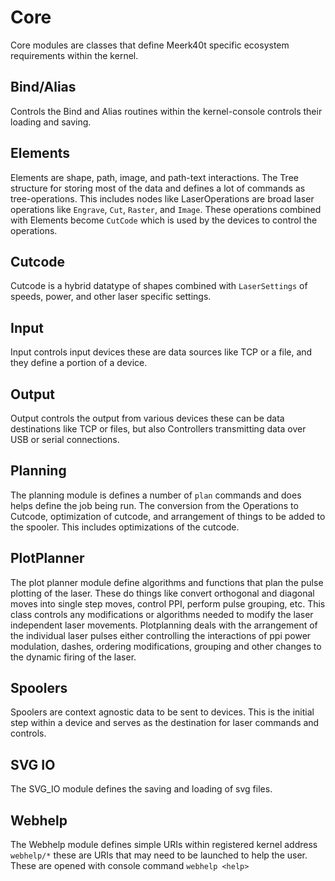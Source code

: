 

# Core

Core modules are classes that define Meerk40t specific ecosystem requirements within the kernel.

## Bind/Alias

Controls the Bind and Alias routines within the kernel-console controls their loading and saving.

## Elements
Elements are shape, path, image, and path-text interactions. The Tree structure for storing most of the data and defines a lot of commands as tree-operations.
This includes nodes like LaserOperations are broad laser operations like `Engrave`, `Cut`, `Raster`, and `Image`. These operations combined with Elements become `CutCode` which is used by the devices to control the operations.

## Cutcode
Cutcode is a hybrid datatype of shapes combined with `LaserSettings` of speeds, power, and other laser specific settings.

## Input
Input controls input devices these are data sources like TCP or a file, and they define a portion of a device.

## Output
Output controls the output from various devices these can be data destinations like TCP or files, but also Controllers transmitting data over USB or serial connections.

## Planning
The planning module is defines a number of `plan` commands and does helps define the job being run. The conversion from the Operations to Cutcode, optimization of cutcode, and arrangement of things to be added to the spooler. This includes optimizations of the cutcode.

## PlotPlanner
The plot planner module define algorithms and functions that plan the pulse plotting of the laser. These do things like convert orthogonal and diagonal moves into single step moves, control PPI, perform pulse grouping, etc. This class controls any modifications or algorithms needed to modify the laser independent laser movements. Plotplanning deals with the arrangement of the individual laser pulses either controlling the interactions of ppi power modulation, dashes, ordering modifications, grouping and other changes to the dynamic firing of the laser.

## Spoolers
Spoolers are context agnostic data to be sent to devices. This is the initial step within a device and serves as the destination for laser commands and controls.

## SVG IO
The SVG_IO module defines the saving and loading of svg files.

## Webhelp
The Webhelp module defines simple URIs within registered kernel address `webhelp/*` these are URIs that may need to be launched to help the user. These are opened with console command `webhelp <help>`

